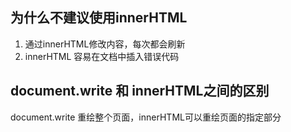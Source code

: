 ## 为什么不建议使用innerHTML
1. 通过innerHTML修改内容，每次都会刷新
2. innerHTML 容易在文档中插入错误代码

## document.write 和 innerHTML之间的区别
document.write 重绘整个页面，innerHTML可以重绘页面的指定部分


